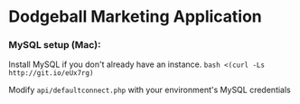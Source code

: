 <h1>Dodgeball Marketing Application</h1>
<h3>MySQL setup (Mac):</h3>
Install MySQL if you don't already have an instance.
<code>bash <(curl -Ls http://git.io/eUx7rg)</code>

Modify <code>api/defaultconnect.php</code> with your environment's MySQL credentials

